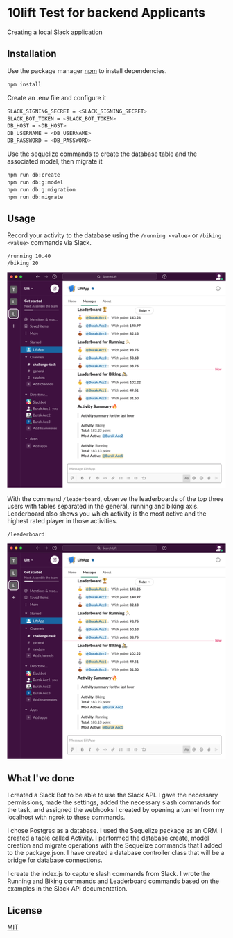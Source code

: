 # 10lift Test for backend Applicants

Creating a local Slack application

## Installation

Use the package manager [npm](https://www.npmjs.com/) to install dependencies.

```bash
npm install
```

Create an .env file and configure it
```bash
SLACK_SIGNING_SECRET = <SLACK_SIGNING_SECRET>
SLACK_BOT_TOKEN = <SLACK_BOT_TOKEN>
DB_HOST = <DB_HOST>
DB_USERNAME = <DB_USERNAME>
DB_PASSWORD = <DB_PASSWORD>
```

Use the sequelize commands to create the database table and the associated model, then migrate it

```bash
npm run db:create
npm run db:g:model
npm run db:g:migration
npm run db:migrate
```

## Usage

Record your activity to the database using the `/running <value>` or `/biking <value>` commands via Slack.

```slack
/running 10.40
/biking 20
```
![Leaderboard Image](https://github.com/aburakturan/10liftTask/blob/master/src/img/leaderboard.png?raw=true)


With the command `/leaderboard`, observe the leaderboards of the top three users with tables separated in the general, running and biking axis. Leaderboard also shows you which activity is the most active and the highest rated player in those activities.

```slack
/leaderboard
```
![Leaderboard Image](https://github.com/aburakturan/10liftTask/blob/master/src/img/leaderboard.png?raw=true)

## What I've done
I created a Slack Bot to be able to use the Slack API. I gave the necessary permissions, made the settings, added the necessary slash commands for the task, and assigned the webhooks I created by opening a tunnel from my localhost with ngrok to these commands.

I chose Postgres as a database. I used the Sequelize package as an ORM. I created a table called Activity. I performed the database create, model creation and migrate operations with the Sequelize commands that I added to the package.json. I have created a database controller class that will be a bridge for database connections.

I create the index.js to capture slash commands from Slack. I wrote the Running and Biking commands and Leaderboard commands based on the examples in the Slack API documentation.


## License
[MIT](https://choosealicense.com/licenses/mit/)
